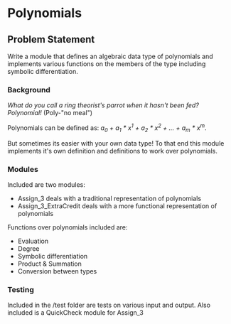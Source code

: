 # Polynomials

## Problem Statement
Write a module that defines an algebraic data type of polynomials and implements various functions on
the members of the type including symbolic differentiation.

### Background
_What do you call a ring theorist's parrot when it hasn't been fed?_
_Polynomial!_ (Poly-"no meal")

Polynomials can be defined as: _a<sub>0</sub> + a<sub>1</sub> * x<sup>1</sup> + a<sub>2</sub> * x<sup>2</sup> + ... + a<sub>m</sub> * x<sup>m</sup>_.

But sometimes its easier with your own data type! To that end this module implements it's own definition and definitions to work over polynomials.

### Modules
Included are two modules:
* Assign_3 deals with a traditional representation of polynomials
* Assign_3_ExtraCredit deals with a more functional representation of polynomials

Functions over polynomials included are:
* Evaluation 
* Degree
* Symbolic differentiation
* Product & Summation
* Conversion between types

### Testing
Included in the /test folder are tests on various input and output.
Also included is a QuickCheck module for Assign_3